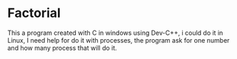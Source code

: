 # Factorial
This a program created with C in windows using Dev-C++, i could do it in Linux, 
I need help for do it with processes, the program ask for one number and how many process that will do it.
